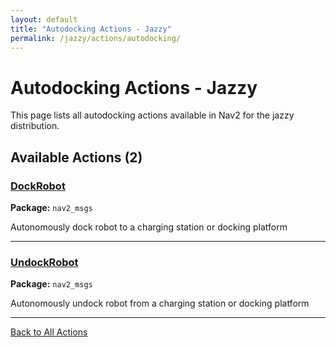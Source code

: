 ```yaml
---
layout: default
title: "Autodocking Actions - Jazzy"
permalink: /jazzy/actions/autodocking/
---
```


# Autodocking Actions - Jazzy

This page lists all autodocking actions available in Nav2 for the jazzy distribution.

## Available Actions (2)


### [DockRobot](/actions/jazzy/dockrobot.html)

**Package:** `nav2_msgs`

Autonomously dock robot to a charging station or docking platform

---

### [UndockRobot](/actions/jazzy/undockrobot.html)

**Package:** `nav2_msgs`

Autonomously undock robot from a charging station or docking platform

---


[Back to All Actions](/actions/jazzy/index.html)
